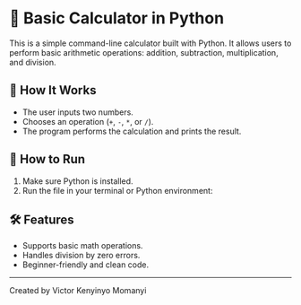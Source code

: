 # 🧮 Basic Calculator in Python

This is a simple command-line calculator built with Python. It allows users to perform basic arithmetic operations: addition, subtraction, multiplication, and division.

## 📌 How It Works
- The user inputs two numbers.
- Chooses an operation (`+`, `-`, `*`, or `/`).
- The program performs the calculation and prints the result.

## 🚀 How to Run
1. Make sure Python is installed.
2. Run the file in your terminal or Python environment:

## 🛠 Features
- Supports basic math operations.
- Handles division by zero errors.
- Beginner-friendly and clean code.

---
Created by Victor Kenyinyo Momanyi
